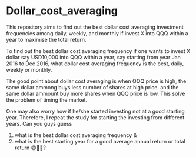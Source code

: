 # Dollar_cost_averaging
This repository aims to find out the best dollar cost averaging investment frequencies among daily, weekly, and monthly if invest X into QQQ within a year to maximise the total return. 

To find out the best dollar cost averaging frequency if one wants to invest X dollar say USD10,000 into QQQ within a year, say starting from year Jan 2016 to Dec 2016, what dollar cost averaging frequency is the best, daily, weekly or monthly. 

The good point about dollar cost averaging is when QQQ price is high, the same dollar ammong buys less number of shares at high price. and the same dollar ammount buy more shares when QQQ price is low. This solve the problem of timing the market. 

One may also worry how if he/she started investing not at a good starting year. Therefore, I repeat the study for starting the investing from different years. Can you guys guess 
1. what is the best dollar cost averaging frequency &
2. what is the best starting year
for a good average annual return or total return 😄😬🤫?
